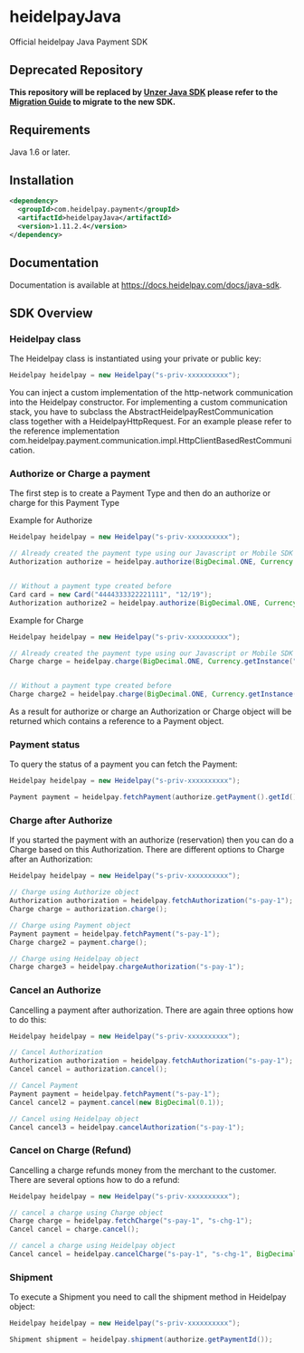 # heidelpayJava
Official heidelpay Java Payment SDK

## Deprecated Repository
**This repository will be replaced by [Unzer Java SDK](https://github.com/unzerdev/java-sdk) please refer to the [Migration Guide](https://docs.unzer.com/docs/migration-to-the-new-unzer-java-sdk) to migrate to the new SDK.**

## Requirements

Java 1.6 or later.

## Installation
```xml
<dependency>
  <groupId>com.heidelpay.payment</groupId>
  <artifactId>heidelpayJava</artifactId>
  <version>1.11.2.4</version>
</dependency>
```

## Documentation
Documentation is available at https://docs.heidelpay.com/docs/java-sdk.

## SDK Overview
### Heidelpay class
The Heidelpay class is instantiated using your private or public key:
```java
Heidelpay heidelpay = new Heidelpay("s-priv-xxxxxxxxxx");
```
You can inject a custom implementation of the http-network communication into the Heidelpay constructor. For implementing a custom communication stack, you have to subclass the AbstractHeidelpayRestCommunication class together with a HeidelpayHttpRequest. For an example please refer to the reference implementation com.heidelpay.payment.communication.impl.HttpClientBasedRestCommunication.

### Authorize or Charge a payment
The first step is to create a Payment Type and then do an authorize or charge for this Payment Type

Example for Authorize

```java
Heidelpay heidelpay = new Heidelpay("s-priv-xxxxxxxxxx");

// Already created the payment type using our Javascript or Mobile SDK's
Authorization authorize = heidelpay.authorize(BigDecimal.ONE, Currency.getInstance("EUR"), "s-crd-fm7tifzkqewy", new URL("https://www.heidelpay.com"));


// Without a payment type created before
Card card = new Card("4444333322221111", "12/19");
Authorization authorize2 = heidelpay.authorize(BigDecimal.ONE, Currency.getInstance("EUR"), card, new URL("https://www.heidelpay.com"));
```

Example for Charge

```java
Heidelpay heidelpay = new Heidelpay("s-priv-xxxxxxxxxx");

// Already created the payment type using our Javascript or Mobile SDK's
Charge charge = heidelpay.charge(BigDecimal.ONE, Currency.getInstance("EUR"), "s-sft-fm7tifzkqewy", new URL("https://www.heidelpay.com"));


// Without a payment type created before
Charge charge2 = heidelpay.charge(BigDecimal.ONE, Currency.getInstance("EUR"), new Sofort(), new URL("https://www.heidelpay.com"));
```

As a result for authorize or charge an Authorization or Charge object will be returned which contains a reference to a Payment object.   

### Payment status
To query the status of a payment you can fetch the Payment:

```java
Heidelpay heidelpay = new Heidelpay("s-priv-xxxxxxxxxx");

Payment payment = heidelpay.fetchPayment(authorize.getPayment().getId());
```

### Charge after Authorize
If you started the payment with an authorize (reservation) then you can do a Charge based on this Authorization. 
There are different options to Charge after an Authorization:

```java
Heidelpay heidelpay = new Heidelpay("s-priv-xxxxxxxxxx");

// Charge using Authorize object
Authorization authorization = heidelpay.fetchAuthorization("s-pay-1");
Charge charge = authorization.charge();

// Charge using Payment object
Payment payment = heidelpay.fetchPayment("s-pay-1");
Charge charge2 = payment.charge();

// Charge using Heidelpay object
Charge charge3 = heidelpay.chargeAuthorization("s-pay-1");
```

### Cancel an Authorize
Cancelling a payment after authorization. There are again three options how to do this:

```java
Heidelpay heidelpay = new Heidelpay("s-priv-xxxxxxxxxx");

// Cancel Authorization
Authorization authorization = heidelpay.fetchAuthorization("s-pay-1");
Cancel cancel = authorization.cancel();

// Cancel Payment
Payment payment = heidelpay.fetchPayment("s-pay-1");
Cancel cancel2 = payment.cancel(new BigDecimal(0.1));

// Cancel using Heidelpay object
Cancel cancel3 = heidelpay.cancelAuthorization("s-pay-1");
```

### Cancel on Charge (Refund) 
Cancelling a charge refunds money from the merchant to the customer. There are several options how to do a refund:

```java
Heidelpay heidelpay = new Heidelpay("s-priv-xxxxxxxxxx");

// cancel a charge using Charge object
Charge charge = heidelpay.fetchCharge("s-pay-1", "s-chg-1");
Cancel cancel = charge.cancel();

// cancel a charge using Heidelpay object
Cancel cancel = heidelpay.cancelCharge("s-pay-1", "s-chg-1", BigDecimal.ONE);
```


### Shipment 
To execute a Shipment you need to call the shipment method in Heidelpay object:

```java
Heidelpay heidelpay = new Heidelpay("s-priv-xxxxxxxxxx");

Shipment shipment = heidelpay.shipment(authorize.getPaymentId());
```
